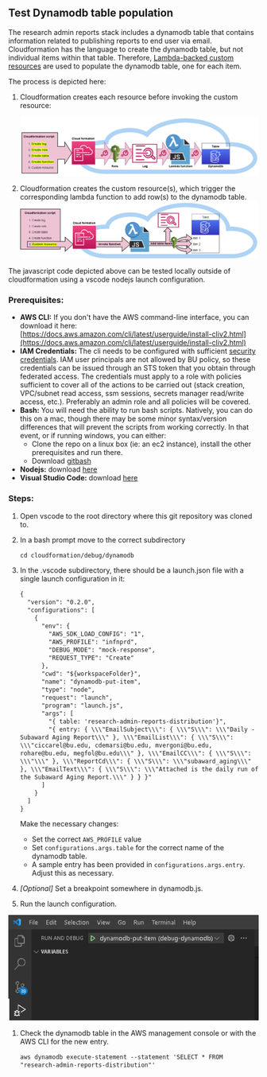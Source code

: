 

## Test Dynamodb table population

The research admin reports stack includes a dynamodb table that contains information related to publishing reports to end user via email.
Cloudformation has the language to create the dynamodb table, but not individual items within that table.
Therefore, [Lambda-backed custom resources](https://docs.aws.amazon.com/AWSCloudFormation/latest/UserGuide/template-custom-resources-lambda.html) are used to populate the dynamodb table, one for each item.

The process is depicted here:

1. Cloudformation creates each resource before invoking the custom resource:

   ![custom-resource1](images/custom-resource1.png)

2. Cloudformation creates the custom resource(s), which trigger the corresponding lambda function to add row(s) to the dynamodb table.
   ![custom-resource2](images/custom-resource2.png)

The javascript code depicted above can be tested locally outside of cloudformation using a vscode nodejs launch configuration.

### Prerequisites:

- **AWS CLI:** 
  If you don't have the AWS command-line interface, you can download it here:
  [https://docs.aws.amazon.com/cli/latest/userguide/install-cliv2.html](https://docs.aws.amazon.com/cli/latest/userguide/install-cliv2.html)
- **IAM Credentials:**
  The cli needs to be configured with sufficient [security credentials](https://docs.aws.amazon.com/general/latest/gr/aws-sec-cred-types.html#access-keys-and-secret-access-keys). IAM user principals are not allowed by BU policy, so these credentials can be issued through an STS token that you obtain through federated access. The credentials must apply to a role with policies sufficient to cover all of the actions to be carried out (stack creation, VPC/subnet read access, ssm sessions, secrets manager read/write access, etc.). Preferably an admin role and all policies will be covered.
- **Bash:**
  You will need the ability to run bash scripts. Natively, you can do this on a mac, though there may be some minor syntax/version differences that will prevent the scripts from working correctly. In that event, or if running windows, you can either:
  - Clone the repo on a linux box (ie: an ec2 instance), install the other prerequisites and run there.
  - Download [gitbash](https://git-scm.com/downloads)
- **Nodejs:** download [here](https://nodejs.org/en/download/)
- **Visual Studio Code:** download [here](https://code.visualstudio.com/Download)

### Steps:

1. Open vscode to the root directory where this git repository was cloned to.

2. In a bash prompt move to the correct subdirectory

   ```
   cd cloudformation/debug/dynamodb
   ```

3. In the .vscode subdirectory, there should be a launch.json file with a single launch configuration in it:

   ```
   {
     "version": "0.2.0",
     "configurations": [
       {
         "env": {
           "AWS_SDK_LOAD_CONFIG": "1",
           "AWS_PROFILE": "infnprd",
           "DEBUG_MODE": "mock-response",
           "REQUEST_TYPE": "Create"
         },
         "cwd": "${workspaceFolder}",
         "name": "dynamodb-put-item",
         "type": "node",
         "request": "launch",
         "program": "launch.js",
         "args": [
           "{ table: 'research-admin-reports-distribution'}",
           "{ entry: { \\\"EmailSubject\\\": { \\\"S\\\": \\\"Daily - Subaward Aging Report\\\" }, \\\"EmailList\\\": { \\\"S\\\": \\\"ciccarel@bu.edu, cdemarsi@bu.edu, mvergoni@bu.edu, rohare@bu.edu, megfol@bu.edu\\\" }, \\\"EmailCC\\\": { \\\"S\\\": \\\"\\\" }, \\\"ReportCd\\\": { \\\"S\\\": \\\"subaward_aging\\\" }, \\\"EmailText\\\": { \\\"S\\\": \\\"Attached is the daily run of the Subaward Aging Report.\\\" } } }"
         ]
       }
     ]
   }
   ```

   Make the necessary changes:

   - Set the correct `AWS_PROFILE` value
   - Set `configurations.args.table` for the correct name of the dynamodb table.
   - A sample entry has been provided in `configurations.args.entry`. Adjust this as necessary.

4. *[Optional]* Set a breakpoint somewhere in dynamodb.js.

5. Run the launch configuration.
   

![debug1](./images/debug1.png)



1. Check the dynamodb table in the AWS management console or with the AWS CLI for the new entry.

   ```
   aws dynamodb execute-statement --statement 'SELECT * FROM "research-admin-reports-distribution"'
   ```

   
